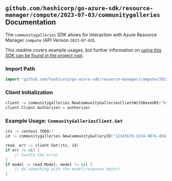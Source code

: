 
## `github.com/hashicorp/go-azure-sdk/resource-manager/compute/2023-07-03/communitygalleries` Documentation

The `communitygalleries` SDK allows for interaction with Azure Resource Manager `compute` (API Version `2023-07-03`).

This readme covers example usages, but further information on [using this SDK can be found in the project root](https://github.com/hashicorp/go-azure-sdk/tree/main/docs).

### Import Path

```go
import "github.com/hashicorp/go-azure-sdk/resource-manager/compute/2023-07-03/communitygalleries"
```


### Client Initialization

```go
client := communitygalleries.NewCommunityGalleriesClientWithBaseURI("https://management.azure.com")
client.Client.Authorizer = authorizer
```


### Example Usage: `CommunityGalleriesClient.Get`

```go
ctx := context.TODO()
id := communitygalleries.NewCommunityGalleryID("12345678-1234-9876-4563-123456789012", "locationName", "communityGalleryName")

read, err := client.Get(ctx, id)
if err != nil {
	// handle the error
}
if model := read.Model; model != nil {
	// do something with the model/response object
}
```
